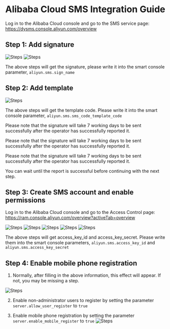 # Alibaba Cloud SMS Integration Guide

Log in to the Alibaba Cloud console and go to the SMS service page: https://dysms.console.aliyun.com/overview

## Step 1: Add signature
![Steps](images/alisms/sms-01.png)
![Steps](images/alisms/sms-02.png)

The above steps will get the signature, please write it into the smart console parameter, `aliyun.sms.sign_name`

## Step 2: Add template
![Steps](images/alisms/sms-11.png)

The above steps will get the template code. Please write it into the smart console parameter, `aliyun.sms.sms_code_template_code`

Please note that the signature will take 7 working days to be sent successfully after the operator has successfully reported it.

Please note that the signature will take 7 working days to be sent successfully after the operator has successfully reported it.

Please note that the signature will take 7 working days to be sent successfully after the operator has successfully reported it.

You can wait until the report is successful before continuing with the next step.

## Step 3: Create SMS account and enable permissions

Log in to the Alibaba Cloud console and go to the Access Control page: https://ram.console.aliyun.com/overview?activeTab=overview

![Steps](images/alisms/sms-21.png)
![Steps](images/alisms/sms-22.png)
![Steps](images/alisms/sms-23.png)
![Steps](images/alisms/sms-24.png)
![Steps](images/alisms/sms-25.png)

The above steps will get access_key_id and access_key_secret. Please write them into the smart console parameters, `aliyun.sms.access_key_id` and `aliyun.sms.access_key_secret`
## Step 4: Enable mobile phone registration

1. Normally, after filling in the above information, this effect will appear. If not, you may be missing a step.

![Steps](images/alisms/sms-31.png)

2. Enable non-administrator users to register by setting the parameter `server.allow_user_register` to `true`

3. Enable mobile phone registration by setting the parameter `server.enable_mobile_register` to `true`
![Steps](images/alisms/sms-32.png)
